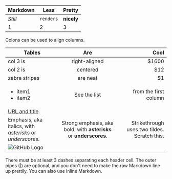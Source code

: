 Markdown | Less | Pretty
--- | --- | ---
*Still* | `renders` | **nicely**
1 | 2 | 3

Colons can be used to align columns.

| Tables        | Are           | Cool  |
| ------------- |:-------------:| -----:|
| col 3 is      | right-aligned | $1600 |
| col 2 is      | centered      |   $12 |
| zebra stripes | are neat      |    $1 |
| <ul><li>item1</li><li>item2</li></ul>| See the list | from the first column|
| [URL and title](/url/ "title"). | | |
| Emphasis, aka italics, with *asterisks* or _underscores_. | Strong emphasis, aka bold, with **asterisks** or __underscores__. | Strikethrough uses two tildes. ~~Scratch this.~~ |
| ![GitHub Logo](/images/logo.png) | | |

There must be at least 3 dashes separating each header cell.
The outer pipes (|) are optional, and you don't need to make the 
raw Markdown line up prettily. You can also use inline Markdown.
